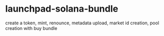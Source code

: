 # launchpad-solana-bundle
create a token, mint, renounce, metadata upload, market id creation, pool creation with buy bundle
